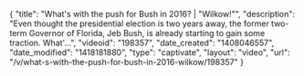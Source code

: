 {
    "title": "What's with the push for Bush in 2016? | \"Wilkow!\"",
    "description": "Even thought the presidential election is two years away, the former two-term Governor of Florida, Jeb Bush, is already starting to gain some traction. What'...",
    "videoid": "198357",
    "date_created": "1408046557",
    "date_modified": "1418181880",
    "type": "captivate",
    "layout": "video",
    "url": "\/v\/what-s-with-the-push-for-bush-in-2016-wilkow\/198357"
}